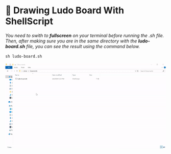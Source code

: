 # 🎨 Drawing Ludo Board With ShellScript 

*You need to swith to **fullscreen** on your terminal before running the .sh file. Then, after making sure you are in the same directory with the **ludo-board.sh** file, you can see the result using the command below.*

    sh ludo-board.sh

![](result.gif)
